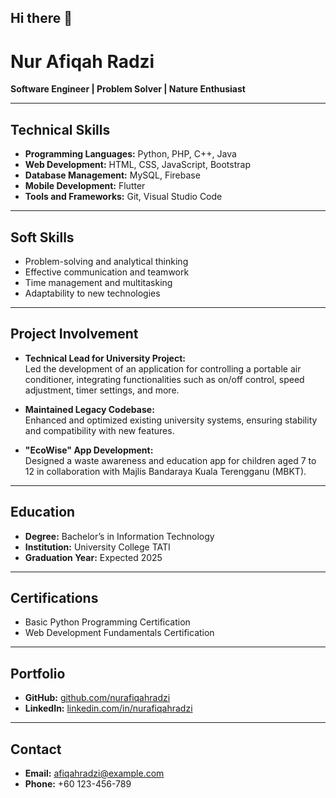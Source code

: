 ## Hi there 👋

# **Nur Afiqah Radzi**  
**Software Engineer | Problem Solver | Nature Enthusiast**

---

## **Technical Skills**  
- **Programming Languages:** Python, PHP, C++, Java  
- **Web Development:** HTML, CSS, JavaScript, Bootstrap  
- **Database Management:** MySQL, Firebase  
- **Mobile Development:** Flutter  
- **Tools and Frameworks:** Git, Visual Studio Code  

---

## **Soft Skills**  
- Problem-solving and analytical thinking  
- Effective communication and teamwork  
- Time management and multitasking  
- Adaptability to new technologies  

---

## **Project Involvement**  
- **Technical Lead for University Project:**  
  Led the development of an application for controlling a portable air conditioner, integrating functionalities such as on/off control, speed adjustment, timer settings, and more.  

- **Maintained Legacy Codebase:**  
  Enhanced and optimized existing university systems, ensuring stability and compatibility with new features.  

- **"EcoWise" App Development:**  
  Designed a waste awareness and education app for children aged 7 to 12 in collaboration with Majlis Bandaraya Kuala Terengganu (MBKT).  

---

## **Education**  
- **Degree:** Bachelor’s in Information Technology  
- **Institution:** University College TATI  
- **Graduation Year:** Expected 2025  

---

## **Certifications**  
- Basic Python Programming Certification  
- Web Development Fundamentals Certification  

---

## **Portfolio**  
- **GitHub:** [github.com/nurafiqahradzi](#)  
- **LinkedIn:** [linkedin.com/in/nurafiqahradzi](#)  

---

## **Contact**  
- **Email:** afiqahradzi@example.com  
- **Phone:** +60 123-456-789  

